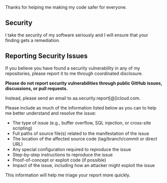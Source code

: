 Thanks for helping me making my code safer for everyone.

## Security

I take the security of my software seriously and I will ensure that your finding gets a remediation. 

## Reporting Security Issues

If you believe you have found a security vulnerability in any of my repositories, please report it to me through coordinated disclosure.

**Please do not report security vulnerabilities through public GitHub issues, discussions, or pull requests.**

Instead, please send an email to aa.security.report[@]icloud.com.

Please include as much of the information listed below as you can to help me better understand and resolve the issue:

  * The type of issue (e.g., buffer overflow, SQL injection, or cross-site scripting)
  * Full paths of source file(s) related to the manifestation of the issue
  * The location of the affected source code (tag/branch/commit or direct URL)
  * Any special configuration required to reproduce the issue
  * Step-by-step instructions to reproduce the issue
  * Proof-of-concept or exploit code (if possible)
  * Impact of the issue, including how an attacker might exploit the issue

This information will help me triage your report more quickly.

